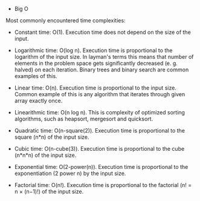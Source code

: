 * Big O

Most commonly encountered time complexities:

* Constant time: O(1). Execution time does not depend on the size of the input.

* Logarithmic time: O(log n). Execution time is proportional to the logarithm of the input size. 
In layman's terms this means that number of elements in the problem space gets significantly decreased 
(e. g. halved) on each iteration. Binary trees and binary search are common examples of this.

* Linear time: O(n). Execution time is proportional to the input size. Common example of this is any algorithm 
that iterates through given array exactly once.

* Linearithmic time: O(n log n). This is complexity of optimized sorting algorithms, such as heapsort, mergesort and quicksort. 

* Quadratic time: O(n-square(2)). Execution time is proportional to the square (n\*n) of the input size.

* Cubic time: O(n-cube(3)). Execution time is proportional to the cube (n\*n\*n) of the input size.

* Exponential time: O(2-power(n)). Execution time is proportional to the exponentiation (2 power n) by the input size.

* Factorial time: O(n!). Execution time is proportional to the factorial (n! = n × (n−1)!) of the input size.

